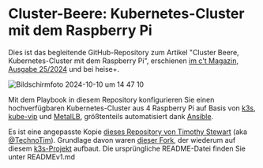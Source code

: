 # Cluster-Beere: Kubernetes-Cluster mit dem Raspberry Pi

Dies ist das begleitende GitHub-Repository zum Artikel "Cluster Beere, Kubernetes-Cluster mit dem Raspberry Pi", erschienen [im c't Magazin, Ausgabe 25/2024](https://www.heise.de/select/ct/2024/25/2420017265687279461) und bei heise+.

![Bildschirmfoto 2024-10-10 um 14 47 10](https://github.com/user-attachments/assets/ad557f03-3cac-43fa-8dc3-5a11fab71088)

Mit dem Playbook in diesem Repository konfigurieren Sie einen hochverfügbaren Kubernetes-Cluster aus 4 Raspberry Pi auf Basis von [k3s](https://k3s.io/), [kube-vip](https://kube-vip.io/) und [MetalLB](https://metallb.universe.tf/), größtenteils automatisiert dank [Ansible](https://www.ansible.com/). 

Es ist eine angepasste Kopie [dieses Repository von Timothy Stewart](https://github.com/techno-tim/k3s-ansible) (aka [@TechnoTim](https://technotim.live/)). Grundlage davon waren [dieser Fork](https://github.com/212850a/k3s-ansible), der wiederum auf diesem [k3s-Projekt]() aufbaut. Die ursprüngliche README-Datei finden Sie unter READMEv1.md
